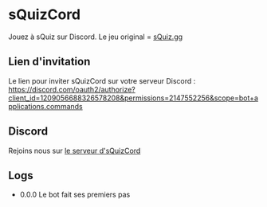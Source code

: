 # sQuizCord
Jouez à sQuiz sur Discord. Le jeu original = [sQuiz.gg](https://squiz.gg)
## Lien d'invitation
Le lien pour inviter sQuizCord sur votre serveur Discord : https://discord.com/oauth2/authorize?client_id=1209056688326578208&permissions=2147552256&scope=bot+applications.commands
## Discord
Rejoins nous sur [le serveur d'sQuizCord](https://discord.gg/mrzBjDRH2y)
## Logs
- 0.0.0 Le bot fait ses premiers pas